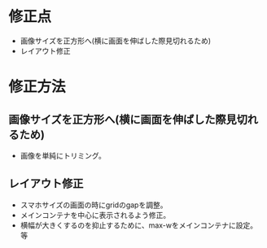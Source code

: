 # 修正点
- 画像サイズを正方形へ(横に画面を伸ばした際見切れるため)
- レイアウト修正

# 修正方法
## 画像サイズを正方形へ(横に画面を伸ばした際見切れるため)
- 画像を単純にトリミング。

## レイアウト修正
- スマホサイズの画面の時にgridのgapを調整。
- メインコンテナを中心に表示されるよう修正。
- 横幅が大きくするのを抑止するために、max-wをメインコンテナに設定。
等

